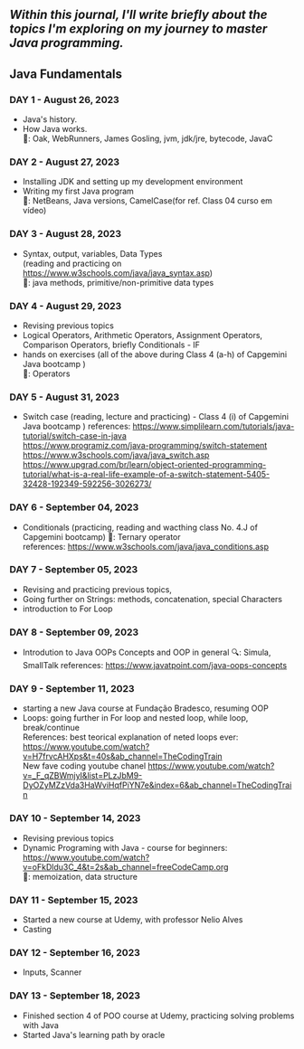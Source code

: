 ## _Within this journal, I'll write briefly about the topics I'm exploring on my journey to master Java programming._

## Java Fundamentals

### **DAY 1** - August 26, 2023
- Java's history.
- How Java works.  
:key:: Oak, WebRunners, James Gosling, jvm, jdk/jre, bytecode, JavaC

### **DAY 2** - August 27, 2023
- Installing JDK and setting up my development environment
- Writing my first Java program  
:key:: NetBeans, Java versions, CamelCase(for ref. Class 04 curso em vídeo)  

### **DAY 3** - August 28, 2023
- Syntax, output, variables, Data Types  
 (reading and practicing on https://www.w3schools.com/java/java_syntax.asp)  
:key:: java methods, primitive/non-primitive data types

### **DAY 4** - August 29, 2023
- Revising previous topics
- Logical Operators, Arithmetic Operators, Assignment Operators, Comparison Operators, briefly Conditionals - IF
- hands on exercises 
 (all of the above during Class 4 (a-h) of Capgemini Java bootcamp )  
:key:: Operators

### **DAY 5** - August 31, 2023

- Switch case (reading, lecture and practicing) - Class 4 (i) of Capgemini Java bootcamp )
  references:  https://www.simplilearn.com/tutorials/java-tutorial/switch-case-in-java  
               https://www.programiz.com/java-programming/switch-statement  
               https://www.w3schools.com/java/java_switch.asp
               https://www.upgrad.com/br/learn/object-oriented-programming-tutorial/what-is-a-real-life-example-of-a-switch-statement-5405-32428-192349-592256-3026273/
  
### **DAY 6** - September 04, 2023               
- Conditionals (practicing, reading and wacthing class No. 4.J of Capgemini bootcamp)
:key:: Ternary operator  
references: https://www.w3schools.com/java/java_conditions.asp 

### **DAY 7** - September 05, 2023   
- Revising and practicing previous topics,
- Going further on Strings: methods, concatenation, special Characters
- introduction to For Loop

### **DAY 8** - September 09, 2023
- Introdution to Java OOPs Concepts and OOP in general
:mag:: Simula, SmallTalk
references: https://www.javatpoint.com/java-oops-concepts

### **DAY 9** - September 11, 2023
- starting a new Java course at Fundação Bradesco, resuming  OOP
- Loops: going further in For loop and nested loop, while loop, break/continue  
References: best teorical explanation of neted loops ever: https://www.youtube.com/watch?v=H7frvcAHXps&t=40s&ab_channel=TheCodingTrain  
New fave coding youtube chanel https://www.youtube.com/watch?v=_F_qZBWmjyI&list=PLzJbM9-DyOZyMZzVda3HaWviHqfPiYN7e&index=6&ab_channel=TheCodingTrain

### **DAY 10** - September 14, 2023
- Revising previous topics  
- Dynamic Programing with Java - course  for beginners: https://www.youtube.com/watch?v=oFkDldu3C_4&t=2s&ab_channel=freeCodeCamp.org  
:key:: memoization, data structure

### **DAY 11** - September 15, 2023
- Started a new course at Udemy, with professor Nelio Alves
- Casting

### **DAY 12** - September 16, 2023
- Inputs, Scanner

 ### **DAY 13** - September 18, 2023  
 - Finished section 4 of POO course at Udemy, practicing solving problems with Java
 - Started Java's learning path by oracle
  
  
